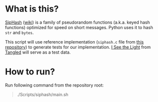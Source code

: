 # What is this?

[SipHash](https://131002.net/siphash/) ([wiki](https://en.wikipedia.org/wiki/SipHash)) is a family of pseudorandom functions (a.k.a. keyed hash functions) optimized for speed on short messages. Python uses it to hash `str` and `bytes`.

This script will use reference implementation (`siphash.c` file from [this repository](https://github.com/veorq/SipHash)) to generate tests for our implementation. [I See the Light](https://genius.com/Walt-disney-records-i-see-the-light-lyrics) from [Tangled](https://www.imdb.com/title/tt0398286/) will serve as a test data.

# How to run?

Run following command from the repository root:

> ./Scripts/siphash/main.sh
